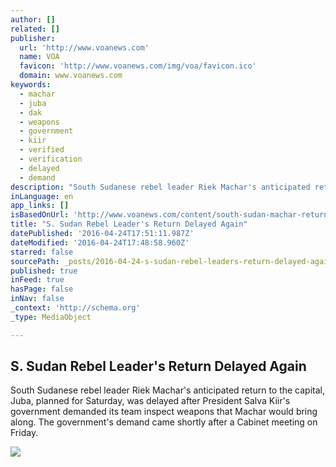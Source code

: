 ```yaml
---
author: []
related: []
publisher:
  url: 'http://www.voanews.com'
  name: VOA
  favicon: 'http://www.voanews.com/img/voa/favicon.ico'
  domain: www.voanews.com
keywords:
  - machar
  - juba
  - dak
  - weapons
  - government
  - kiir
  - verified
  - verification
  - delayed
  - demand
description: "South Sudanese rebel leader Riek Machar's anticipated return to the capital, Juba, planned for Saturday, was delayed after President Salva Kiir's government demanded its team inspect weapons that Machar would bring along. The government's demand came shortly after a Cabinet meeting on Friday."
inLanguage: en
app_links: []
isBasedOnUrl: 'http://www.voanews.com/content/south-sudan-machar-return/3299606.html'
title: "S. Sudan Rebel Leader's Return Delayed Again"
datePublished: '2016-04-24T17:51:11.987Z'
dateModified: '2016-04-24T17:48:58.960Z'
starred: false
sourcePath: _posts/2016-04-24-s-sudan-rebel-leaders-return-delayed-again.md
published: true
inFeed: true
hasPage: false
inNav: false
_context: 'http://schema.org'
_type: MediaObject

---
```

<article style=""><h1>S. Sudan Rebel Leader's Return Delayed Again</h1><p>South Sudanese rebel leader Riek Machar's anticipated return to the capital, Juba, planned for Saturday, was delayed after President Salva Kiir's government demanded its team inspect weapons that Machar would bring along. The government's demand came shortly after a Cabinet meeting on Friday.</p><img src="http://gdb.voanews.com/BA4EA936-83F8-4B45-8C31-5731368C7C36_mw1024_mh1024_s.jpg" /></article>